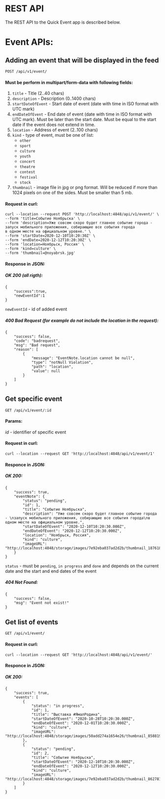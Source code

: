 # REST API

The REST API to the Quick Event app is described below.

# Event APIs:

## Adding an event that will be displayed in the feed

`POST /api/v1/event/`

#### Must be perform in multipart/form-data with following fields: 

1. `title` - Title (2..40 chars)
2. `description` - Description (0..1400 chars)
3. `startDateOfEvent` - Start date of event (date with time in ISO format with UTC mark)
4. `endDateOfEvent` - End date of event (date with time in ISO format with UTC mark). Must be later than the start date. Must be equal to the start date if the event does not extend in time.
5. `location` - Address of event (2..100 chars)
6. `kind` - type of event, must be one of list:
    * `other`
    * `sport`
    * `culture`
    * `youth`
    * `concert`
    * `theatre`
    * `contest`
    * `festival`
    * `stock`
7. `thumbnail` - image file in jpg or png format. Will be reduced if more than 1024 pixels on one of the sides. Must be smaller than 5 mb.

#### Request in curl:

```
curl --location --request POST 'http://localhost:4848/api/v1/event/' \
--form 'title=Событие Ноябрьска' \
--form 'description=Уже совсем скоро будет главное событие города - 
запуск мобильного приложения, собирающие все события города
в одном месте на официальном уровне.' \
--form 'startDate=2020-12-10T10:20:30Z' \
--form 'endDate=2020-12-12T10:20:30Z' \
--form 'location=Ноябрьск, Россия' \
--form 'kind=culture' \
--form 'thumbnail=@noyabrsk.jpg'
```

#### Response in JSON:

##### OK 200 (all rigth):
```
{
    "success":true,
    "newEventId":1
}
```
`newEventId` - id of added event

##### 400 Bad Request (for example do not include the location in the request):

```
{
    "success": false,
    "code": "badrequest",
    "msg": "Bad request",
    "reason": [
        {
            "message": "EventNote.location cannot be null",
            "type": "notNull Violation",
            "path": "location",
            "value": null
        }
    ]
}
```

## Get specific event

`GET /api/v1/event/:id`

#### Params:

*id* - identifier of specific event

#### Request in curl:

`curl --location --request GET 'http://localhost:4848/api/v1/event/1'`

#### Responce in JSON:

##### OK 200:

```
{
    "success": true,
    "eventNote": {
        "status": "pending",
        "id": 1,
        "title": "Событие Ноябрьска",
        "description": "Уже совсем скоро будет главное событие города - \nзапуск мобильного приложения, собирающие все события города\nв одном месте на официальном уровне.",
        "startDateOfEvent": "2020-12-10T10:20:30.000Z",
        "endDateOfEvent": "2020-12-12T10:20:30.000Z",
        "location": "Ноябрьск, Россия",
        "kind": "culture",
        "imageURL": "http://localhost:4848/storage/images/7e92eba037ad2d2b/thumbnail_187618.jpg"
    }
}
```
`status` - must be `pending`, `in progress` and `done` and depends on the current date and the start and end dates of the event

##### 404 Not Found:

```
{
    "success": false,
    "msg": "Event not exist!"
}
```

## Get list of events

`GET /api/v1/event/`

#### Request in curl:

`curl --location --request GET 'http://localhost:4848/api/v1/event/'`

#### Responce in JSON:

##### OK 200:

```
{
    "success": true,
    "events": [
        {
            "status": "in progress",
            "id": 1,
            "title": "Выставка #ЯмалРодина",
            "startDateOfEvent": "2020-10-28T10:20:30.000Z",
            "endDateOfEvent": "2020-12-01T10:20:30.000Z",
            "kind": "culture",
            "imageURL": "http://localhost:4848/storage/images/50add274a1654e26/thumbnail_858819.jpg"
        },
        {
            "status": "pending",
            "id": 2,
            "title": "Событие Ноябрьска",
            "startDateOfEvent": "2020-12-10T10:20:30.000Z",
            "endDateOfEvent": "2020-12-12T10:20:30.000Z",
            "kind": "culture",
            "imageURL": "http://localhost:4848/storage/images/7e92eba037ad2d2b/thumbnail_862781.jpg"
        }
    ]
}
```